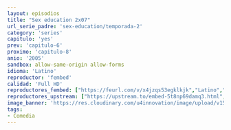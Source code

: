 ```yaml
---
layout: episodios
title: "Sex education 2x07"
url_serie_padre: 'sex-education/temporada-2'
category: 'series'
capitulo: 'yes'
prev: 'capitulo-6'
proximo: 'capitulo-8'
anio: '2005'
sandbox: allow-same-origin allow-forms
idioma: 'Latino'
reproductor: 'fembed'
calidad: 'Full HD'
reproductores_fembed: ["https://feurl.com/v/x4jzqs53egklkjk","Latino","https://mstream.space/g0zy6oftug0j","Latino","https://gdriveplayer.co/embed2.php?link=RpvoMLMURVq7eH5FhMScWQD3ETd0HyjgMVu8CzBICq%252F0qXdvvFlSqFIyQUtsFjlvUjOxB0MIphKxa%252F69HN5YADbG5yhuyzj6NpYKTMVQAzYRKdvPLOCLWbc2VM4eQqbGUXfZKiS4q3TrrApZvT0HGeXF5pI0dK2xXvnn2LCEEIv1A7trbUx32tsmHL7pXtpm8wmjVsUqkkfYivVcAJqQrx","Latino"]
reproductores_upstream: ["https://upstream.to/embed-5t8np69damq3.html","Latino","https://upstream.to/embed-hpsrasgqfb9p.html","Latino"]
image_banner: 'https://res.cloudinary.com/u4innovation/image/upload/v1565906678/sex-poster-min_yeylaj.jpg'
tags:
- Comedia
---
```













